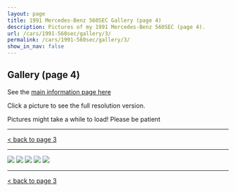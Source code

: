 ```yaml
---
layout: page
title: 1991 Mercedes-Benz 560SEC Gallery (page 4)
description: Pictures of my 1991 Mercedes-Benz 560SEC (page 4).
url: /cars/1991-560sec/gallery/3/
permalink: /cars/1991-560sec/gallery/3/
show_in_nav: false
---
```


## Gallery (page 4)

See the [main information page here](/cars/1991-560sec/)

Click a picture to see the full resolution version.

Pictures might take a while to load! Please be patient

<hr>

[< back to page 3](/cars/1991-560sec/gallery/3/)

<hr>

<a href="/assets/cars-1991-560sec/sec031.jpg"><image src="/assets/cars-1991-560sec/sec031.jpg" /></a>
<a href="/assets/cars-1991-560sec/sec032.jpg"><image src="/assets/cars-1991-560sec/sec032.jpg" /></a>
<a href="/assets/cars-1991-560sec/sec033.jpg"><image src="/assets/cars-1991-560sec/sec033.jpg" /></a>
<a href="/assets/cars-1991-560sec-1.jpg"><image src="/assets/cars-1991-560sec-1.jpg" /></a>
<a href="/assets/cars-1991-560sec-2.jpg"><image src="/assets/cars-1991-560sec-2.jpg" /></a>

<hr>

[< back to page 3](/cars/1991-560sec/gallery/3/)
